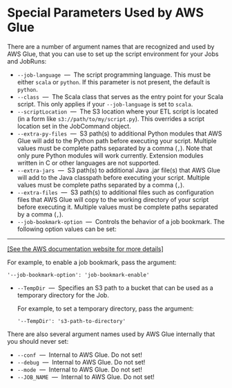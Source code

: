 # Special Parameters Used by AWS Glue<a name="aws-glue-programming-etl-glue-arguments"></a>

There are a number of argument names that are recognized and used by AWS Glue, that you can use to set up the script environment for your Jobs and JobRuns:
+ `--job-language`  —  The script programming language\. This must be either `scala` or `python`\. If this parameter is not present, the default is `python`\.
+ `--class`  —  The Scala class that serves as the entry point for your Scala script\. This only applies if your `--job-language` is set to `scala`\.
+ `--scriptLocation`  —  The S3 location where your ETL script is located \(in a form like `s3://path/to/my/script.py`\)\. This overrides a script location set in the JobCommand object\.
+ `--extra-py-files`  —  S3 path\(s\) to additional Python modules that AWS Glue will add to the Python path before executing your script\. Multiple values must be complete paths separated by a comma \(`,`\)\. Note that only pure Python modules will work currently\. Extension modules written in C or other languages are not supported\.
+ `--extra-jars`  —  S3 path\(s\) to additional Java \.jar file\(s\) that AWS Glue will add to the Java classpath before executing your script\. Multiple values must be complete paths separated by a comma \(`,`\)\.
+ `--extra-files`  —  S3 path\(s\) to additional files such as configuration files that AWS Glue will copy to the working directory of your script before executing it\. Multiple values must be complete paths separated by a comma \(`,`\)\.
+ `--job-bookmark-option`  —  Controls the behavior of a job bookmark\. The following option values can be set:  
****    
[\[See the AWS documentation website for more details\]](http://docs.aws.amazon.com/glue/latest/dg/aws-glue-programming-etl-glue-arguments.html)

  For example, to enable a job bookmark, pass the argument:

  ```
  '--job-bookmark-option': 'job-bookmark-enable'
  ```
+ `--TempDir`  —  Specifies an S3 path to a bucket that can be used as a temporary directory for the Job\.

  For example, to set a temporary directory, pass the argument:

  ```
  '--TempDir': 's3-path-to-directory'
  ```

There are also several argument names used by AWS Glue internally that you should never set:
+ `--conf`  —  Internal to AWS Glue\. Do not set\!
+ `--debug`  —  Internal to AWS Glue\. Do not set\!
+ `--mode`  —  Internal to AWS Glue\. Do not set\!
+ `--JOB_NAME`  —  Internal to AWS Glue\. Do not set\!